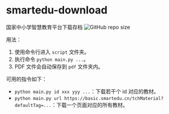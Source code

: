# smartedu-download

国家中小学智慧教育平台下载存档 ![GitHub repo size](https://img.shields.io/github/repo-size/RainPPR/smartedu-download)

用法：

1. 使用命令行进入 `script` 文件夹。
2. 执行命令 `python main.py ...`。
3. PDF 文件会自动保存到 `pdf` 文件夹内。

可用的指令如下：

+ `python main.py id xxx yyy ...`：下载若干个 id 对应的教材。
+ `python main.py url https://basic.smartedu.cn/tchMaterial?defaultTag=...`：下载一个页面对应的所有教材。
